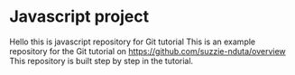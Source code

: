 # Javascript project
Hello this is javascript repository for Git tutorial
This is an example repository for the Git tutorial on
https://github.com/suzzie-nduta/overview
This repository is built step by step in the tutorial.
